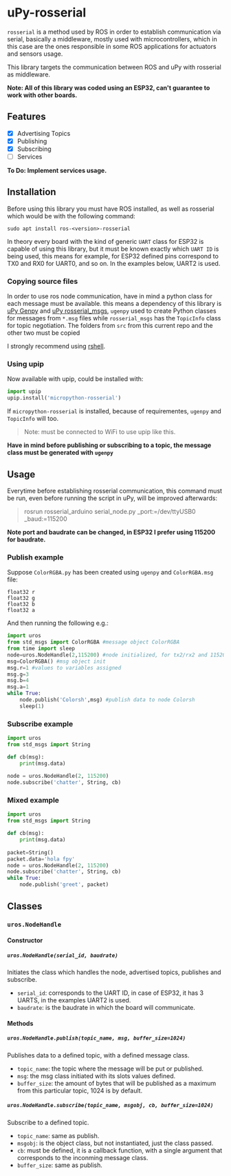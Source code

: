 # uPy-rosserial
`rosserial` is a method used by ROS in order to establish communication via serial, basically a middleware, mostly used with microcontrollers, which in this case are the ones responsible in some ROS applications for actuators and sensors usage.

This library targets the communication between ROS and uPy with rosserial as middleware.

**Note: All of this library was coded using an ESP32, can't guarantee to work with other boards.**

## Features
- [x] Advertising Topics
- [x] Publishing
- [x] Subscribing
- [ ] Services

**To Do: Implement services usage.**

## Installation
Before using this library you must have ROS installed, as well as rosserial which would be with the following command:

`sudo apt install ros-<version>-rosserial`

In theory every board with the kind of generic `UART` class for ESP32 is capable of using this library, but it must be known exactly which `UART ID` is being used, this means for example, for ESP32 defined pins correspond to TX0 and RX0 for UART0, and so on. In the examples below, UART2 is used.


### Copying source files
In order to use ros node communication, have in mind a python class for each message must be available. this means a dependency of this library is [uPy Genpy](https://github.com/FunPythonEC/uPy-genpy) and [uPy rosserial_msgs](https://github.com/FunPythonEC/uPy-rosserial_msgs), `ugenpy` used to create Python classes for messages from `*.msg` files while `rosserial_msgs` has the `TopicInfo` class for topic negotiation. The folders from `src`  from this current repo and the other two must be copied

I strongly recommend using [rshell](https://github.com/dhylands/rshell).

### Using upip
Now available with upip, could be installed with:
``` python
import upip
upip.install('micropython-rosserial')
```
If `micropython-rosserial` is installed, because of requirementes, `ugenpy` and `TopicInfo` will too.
>Note: must be connected to WiFi to use upip like this.

**Have in mind before publishing or subscribing to a topic, the message class must be generated with `ugenpy`**

## Usage

Everytime before establishing rosserial communication, this command must be run, even before running the script in uPy, will be improved afterwards:

>rosrun rosserial_arduino serial_node.py _port:=/dev/ttyUSB0 _baud:=115200

**Note port and baudrate can be changed, in ESP32 I prefer using 115200 for baudrate.**

### Publish example

Suppose `ColorRGBA.py` has been created using `ugenpy` and `ColorRGBA.msg` file:
```
float32 r
float32 g
float32 b
float32 a
```

And then running the following e.g.:

``` python
import uros
from std_msgs import ColorRGBA #message object ColorRGBA
from time import sleep
node=uros.NodeHandle(2,115200) #node initialized, for tx2/rx2 and 115200 baudrate
msg=ColorRGBA() #msg object init
msg.r=1 #values to variables assigned
msg.g=3
msg.b=4
msg.a=1
while True:
    node.publish('Colorsh',msg) #publish data to node Colorsh
    sleep(1)
```

### Subscribe example

```python
import uros
from std_msgs import String

def cb(msg):
	print(msg.data)
	
node = uros.NodeHandle(2, 115200)
node.subscribe('chatter', String, cb)
```

### Mixed example

```python
import uros
from std_msgs import String

def cb(msg):
	print(msg.data)
	
packet=String()
packet.data='hola fpy'
node = uros.NodeHandle(2, 115200)
node.subscribe('chatter', String, cb)
while True:
	node.publish('greet', packet)
```

## Classes
### `uros.NodeHandle`
#### Constructor
##### `uros.NodeHandle(serial_id, baudrate)`
Initiates the class which handles the node, advertised topics, publishes and subscribe.
* `serial_id`: corresponds to the UART ID, in case of ESP32, it has 3 UARTS, in the examples UART2 is used.
* `baudrate`: is the baudrate in which the board will communicate.

#### Methods
##### `uros.NodeHandle.publish(topic_name, msg, buffer_size=1024)`
Publishes data to a defined topic, with a defined message class.
* `topic_name`: the topic where the message will be put or published.
* `msg`: the msg class initiated with its slots values defined.
* `buffer_size`: the amount of bytes that will be published as a maximum from this particular topic, 1024 is by default.

##### `uros.NodeHandle.subscribe(topic_name, msgobj, cb, buffer_size=1024)`
Subscribe to a defined topic.
* `topic_name`: same as publish.
* `msgobj`: is the object class, but not instantiated, just the class passed.
* `cb`: must be defined, it is a callback function, with a single argument that corresponds to the inconming message class.
* `buffer_size`: same as publish.
